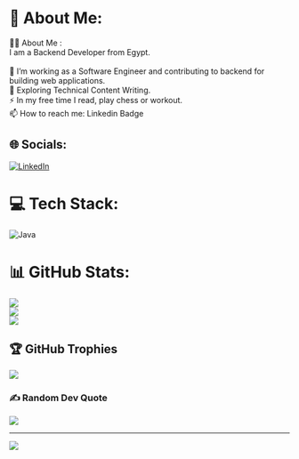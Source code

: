 # 💫 About Me:
👩‍💻  About Me :<br>I am a Backend Developer  from Egypt.<br><br>🔭 I’m working as a Software Engineer and contributing to backend for building web applications.<br>🌱 Exploring Technical Content Writing.<br>⚡ In my free time I read, play chess or workout.<br>📫 How to reach me:   Linkedin Badge


## 🌐 Socials:
[![LinkedIn](https://img.shields.io/badge/LinkedIn-%230077B5.svg?logo=linkedin&logoColor=white)](https://linkedin.com/in/https://www.linkedin.com/in/hassan-mansour-developer/) 

# 💻 Tech Stack:
![Java](https://img.shields.io/badge/java-%23ED8B00.svg?style=for-the-badge&logo=java&logoColor=white)
# 📊 GitHub Stats:
![](https://github-readme-stats.vercel.app/api?username=mans707-max&theme=dark&hide_border=false&include_all_commits=false&count_private=false)<br/>
![](https://github-readme-streak-stats.herokuapp.com/?user=mans707-max&theme=dark&hide_border=false)<br/>
![](https://github-readme-stats.vercel.app/api/top-langs/?username=mans707-max&theme=dark&hide_border=false&include_all_commits=false&count_private=false&layout=compact)

## 🏆 GitHub Trophies
![](https://github-profile-trophy.vercel.app/?username=mans707-max&theme=radical&no-frame=false&no-bg=true&margin-w=4)

### ✍️ Random Dev Quote
![](https://quotes-github-readme.vercel.app/api?type=horizontal&theme=radical)

---
[![](https://visitcount.itsvg.in/api?id=mans707-max&icon=1&color=0)](https://visitcount.itsvg.in)

<!-- Proudly created with GPRM ( https://gprm.itsvg.in ) -->
